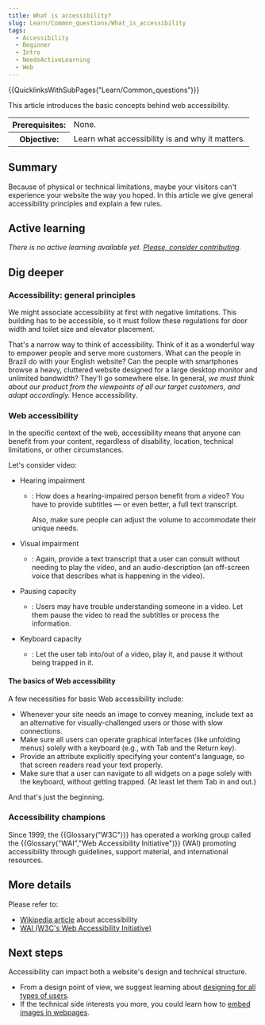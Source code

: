 ```yaml
---
title: What is accessibility?
slug: Learn/Common_questions/What_is_accessibility
tags:
  - Accessibility
  - Beginner
  - Intro
  - NeedsActiveLearning
  - Web
---
```


{{QuicklinksWithSubPages("Learn/Common_questions")}}

This article introduces the basic concepts behind web accessibility.

<table class="standard-table">
  <tbody>
    <tr>
      <th scope="row">Prerequisites:</th>
      <td>None.</td>
    </tr>
    <tr>
      <th scope="row">Objective:</th>
      <td>Learn what accessibility is and why it matters.</td>
    </tr>
  </tbody>
</table>

## Summary

Because of physical or technical limitations, maybe your visitors can't experience your website the way you hoped. In this article we give general accessibility principles and explain a few rules.

## Active learning

_There is no active learning available yet. [Please, consider contributing](/en-US/docs/MDN/Community/Contributing/Getting_started)._

## Dig deeper

### Accessibility: general principles

We might associate accessibility at first with negative limitations. This building has to be accessible, so it must follow these regulations for door width and toilet size and elevator placement.

That's a narrow way to think of accessibility. Think of it as a wonderful way to empower people and serve more customers. What can the people in Brazil do with your English website? Can the people with smartphones browse a heavy, cluttered website designed for a large desktop monitor and unlimited bandwidth? They'll go somewhere else. In general, _we must think about our product from the viewpoints of all our target customers, and adapt accordingly._ Hence accessibility.

### Web accessibility

In the specific context of the web, accessibility means that anyone can benefit from your content, regardless of disability, location, technical limitations, or other circumstances.

Let's consider video:

- Hearing impairment

  - : How does a hearing-impaired person benefit from a video? You have to provide subtitles — or even better, a full text transcript.

    Also, make sure people can adjust the volume to accommodate their unique needs.

- Visual impairment
  - : Again, provide a text transcript that a user can consult without needing to play the video, and an audio-description (an off-screen voice that describes what is happening in the video).
- Pausing capacity
  - : Users may have trouble understanding someone in a video. Let them pause the video to read the subtitles or process the information.
- Keyboard capacity
  - : Let the user tab into/out of a video, play it, and pause it without being trapped in it.

#### The basics of Web accessibility

A few necessities for basic Web accessibility include:

- Whenever your site needs an image to convey meaning, include text as an alternative for visually-challenged users or those with slow connections.
- Make sure all users can operate graphical interfaces (like unfolding menus) solely with a keyboard (e.g., with Tab and the Return key).
- Provide an attribute explicitly specifying your content's language, so that screen readers read your text properly.
- Make sure that a user can navigate to all widgets on a page solely with the keyboard, without getting trapped. (At least let them Tab in and out.)

And that's just the beginning.

### Accessibility champions

Since 1999, the {{Glossary("W3C")}} has operated a working group called the {{Glossary("WAI","Web Accessibility Initiative")}} (WAI) promoting accessibility through guidelines, support material, and international resources.

## More details

Please refer to:

- [Wikipedia article](https://en.wikipedia.org/wiki/Accessibility) about accessibility
- [WAI (W3C's Web Accessibility Initiative)](https://www.w3.org/WAI/)

## Next steps

Accessibility can impact both a website's design and technical structure.

- From a design point of view, we suggest learning about [designing for all types of users](/en-US/docs/Learn/Common_questions/Design_for_all_types_of_users).
- If the technical side interests you more, you could learn how to [embed images in webpages](/en-US/docs/Learn/Using_images).
